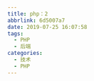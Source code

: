 ```yaml
---
title: php：2
abbrlink: 6d5007a7
date: 2019-07-25 16:07:58
tags:
  - PHP
  - 后端
categories:
  - 技术
  - PHP
---
```

